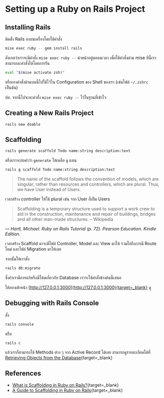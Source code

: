 # Setting up a Ruby on Rails Project

## Installing Rails

ติดตั้ง Rails ลงบนเครื่องโดยใช้คำสั่ง

```bash
mise exec ruby -- gem install rails
```

สังเกตว่าเราจะมีคำสั่ง `mise exec ruby --` นำหน้าอยู่ตลอดเวลา เพื่อใช้คำสั่งผ่าน mise ทีนี้เราสามารถละคำสั่งได้โดยการรัน

```bash
eval "$(mise activate zsh)"
```

หรือเอาคำสั่งด้านบนนี้ไปใช้ไว้ใน Configuration ของ Shell ของเรา (เช่นไฟล์ `~/.zshrc` เป็นต้น)

ปล. จากนี้ไปจะละคำสั่ง `mise exec ruby --` ไว้ในฐานที่เข้าใจ

## Creating a New Rails Project

```bash
rails new doable
```

## Scaffolding

```bash
rails generate scaffold Todo name:string description:text
```

หรือเราจะย่อคำว่า `generate` ให้เหลือ `g` แทน

```bash
rails g scaffold Todo name:string description:text
```

> The name of the scaffold follows the convention of models, which are singular, rather than resources and controllers, which are plural. Thus, we have User instead of Users.
>

เวลาสร้าง controller ให้ใช้ plural เช่น จาก User ก็เป็น Users

> Scaffolding is a temporary structure used to support a work crew to aid in the construction, maintenance and repair of buildings, bridges and all other man-made structures. – Wikipedia

*— Hartl, Michael. Ruby on Rails Tutorial (p. 72). Pearson Education. Kindle Edition.*

เวลาสร้าง Scaffold มาจะมีไฟล์ Controller, Model และ View มาให้ รวมไปถึงการมี Route ใหม่ และไฟล์ Migration มาให้เลย

จากนั้นให้เราสั่ง

```bash
rails db:migrate
```

ซึ่งถ้าเรามีการแก้หรือมีโค้ดเกี่ยวกับ Database เราจะใช้คำสั่งข้างต้นนี้เสมอ

ให้ลองเข้าหน้า [http://127.0.0.1:3000](http://127.0.0.1:3000){target=_blank} ดู

## Debugging with Rails Console

สั่ง

```bash
rails console
```

หรือ

```bash
rails c
```

แล้วเราก็สามารถใช้ Methods ต่าง ๆ จาก Active Record ได้เลย สามารถดูรายละเอียดได้ที่ [Retrieving Objects from the Database](https://guides.rubyonrails.org/active_record_querying.html#retrieving-objects-from-the-database){target=_blank}

## References

- [What is Scaffolding in Ruby on Rails?](https://www.rubyguides.com/2020/03/rails-scaffolding/){target=_blank}
- [A Guide to Scaffolding in Ruby on Rails](https://ashvinchoudhary.medium.com/a-guide-to-scaffolding-in-ruby-on-rails-6c080f67e7fd){target=_blank}
